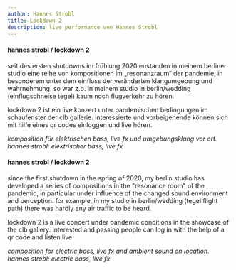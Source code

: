 ```yaml
---
author: Hannes Strobl
title: Lockdown 2
description: live performance von Hannes Strobl
---
```


#### hannes strobl / lockdown 2

seit des ersten shutdowns im frühlung 2020 enstanden in meinem berliner studio eine
reihe von kompositionen im „resonanzraum“ der pandemie, in besonderem unter dem
einfluss der veränderten klangumgebung und wahrnehmung.
so war z.b. in meinem studio in berlin/wedding (einflugschneise tegel) kaum noch flugverkehr zu hören.

lockdown 2 ist ein live konzert unter pandemischen bedingungen im schaufenster der clb gallerie.
interessierte und vorbeigehende können sich mit hilfe eines qr codes einloggen und live hören.

*komposition für elektrischen bass, live fx und umgebungsklang vor ort. 
hannes strobl: elektrischer bass, live fx*


#### hannes strobl / lockdown 2

since the first shutdown in the spring of 2020, my berlin studio has developed a
series of compositions in the "resonance room" of the pandemic, in particular under
influence of the changed sound environment and perception.
for example, in my studio in berlin/wedding (tegel flight path) there was hardly any air traffic to be heard.

lockdown 2 is a live concert under pandemic conditions in the showcase of the clb gallery.
interested and passing people can log in with the help of a qr code and listen live.

*composition for electric bass, live fx and ambient sound on location. 
hannes strobl: electric bass, live fx*